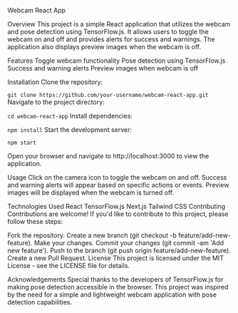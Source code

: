 Webcam React App

Overview
This project is a simple React application that utilizes the webcam and pose detection using TensorFlow.js. It allows users to toggle the webcam on and off and provides alerts for success and warnings. The application also displays preview images when the webcam is off.

Features
Toggle webcam functionality
Pose detection using TensorFlow.js
Success and warning alerts
Preview images when webcam is off


Installation
Clone the repository:

`git clone https://github.com/your-username/webcam-react-app.git`
Navigate to the project directory:

`cd webcam-react-app`
Install dependencies:

`npm install`
Start the development server:

`npm start`

Open your browser and navigate to http://localhost:3000 to view the application.

Usage
Click on the camera icon to toggle the webcam on and off.
Success and warning alerts will appear based on specific actions or events.
Preview images will be displayed when the webcam is turned off.

Technologies Used
React
TensorFlow.js
Next.js
Tailwind CSS
Contributing
Contributions are welcome! If you'd like to contribute to this project, please follow these steps:

Fork the repository.
Create a new branch (git checkout -b feature/add-new-feature).
Make your changes.
Commit your changes (git commit -am 'Add new feature').
Push to the branch (git push origin feature/add-new-feature).
Create a new Pull Request.
License
This project is licensed under the MIT License - see the LICENSE file for details.

Acknowledgements
Special thanks to the developers of TensorFlow.js for making pose detection accessible in the browser.
This project was inspired by the need for a simple and lightweight webcam application with pose detection capabilities.

